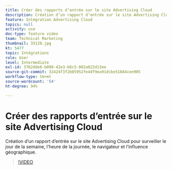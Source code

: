 ```yaml
---
title: Créer des rapports d’entrée sur le site Advertising Cloud
description: Création d’un rapport d’entrée sur le site Advertising Cloud pour surveiller le jour de la semaine, l’heure de la journée, le navigateur et l’influence géographique.
feature: Intégration Advertising Cloud
topics: null
activity: use
doc-type: feature video
team: Technical Marketing
thumbnail: 35120.jpg
kt: 5477
topic: Intégrations
role: User
level: Intermediate
exl-id: 3762dde6-b090-42e3-b6c5-002a022d13ee
source-git-commit: 32424f3f2b05952fe4df9ea91dcbe51684cee905
workflow-type: tm+mt
source-wordcount: '54'
ht-degree: 94%

---
```


# Créer des rapports d’entrée sur le site Advertising Cloud

Création d’un rapport d’entrée sur le site Advertising Cloud pour surveiller le jour de la semaine, l’heure de la journée, le navigateur et l’influence géographique.

>[!VIDEO](https://video.tv.adobe.com/v/35120/?quality=12&learn=on)
